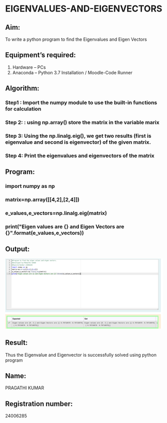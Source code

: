 # EIGENVALUES-AND-EIGENVECTORS
## Aim:
To write a python program to find the Eigenvalues and Eigen Vectors
## Equipment’s required:
1. 	Hardware – PCs
2. 	Anaconda – Python 3.7 Installation / Moodle-Code Runner
## Algorithm:
### Step1 : Import the numpy module to use the built-in functions for calculation
### Step 2: : using np.array() store the matrix in the variable marix
### Step 3: Using the np.linalg.eig(),  we get two results (first is eigenvalue and second is eigenvector) of the given matrix.
### Step 4: Print the eigenvalues and eigenvectors of the matrix

## Program:
### import numpy as np
### matrix=np.array([[4,2],[2,4]])
### e_values,e_vectors=np.linalg.eig(matrix)
### print("Eigen values are {} and Eigen Vectors are {}".format(e_values,e_vectors))
## Output:
![alt text](image.png)

## Result:
Thus the Eigenvalue and Eigenvector is successfully solved using python program

## Name:
PRAGATHI KUMAR
## Registration number:
24006285
